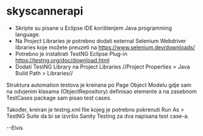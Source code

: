 # skyscannerapi

- Skripte su pisane u Eclipse IDE korištenjem Java programming language.
- Na Project Libraries je potrebno dodati external Selenium Webdriver libraries koje možete preuzeti na https://www.selenium.dev/downloads/
- Potrebno je instalirati TestNG Eclipse Plug-in https://testng.org/doc/download.html
- Dodati TestNG Library na Project Libraries //Project Properties > Java Build Path > Libraries//

Struktura automation testova je kreirana po Page Object Modelu gdje sam na odvjenim klasama (ObjectRepository) definisao elemente a na zasebnom TestCases package sam pisao test cases.

Također, kreiran je testng.xml file kojeg je potrebno pokrenuti Run As > TestNG Suite da bi se izvršio Sanity Testing za dva napisana test case-a.

--Elvis
